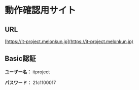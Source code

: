 # 動作確認用サイト
## URL
[https://it-project.melonkun.jp](https://it-project.melonkun.jp)
## Basic認証
__ユーザー名：__ itproject  
  
__パスワード：__ 21c1100017
